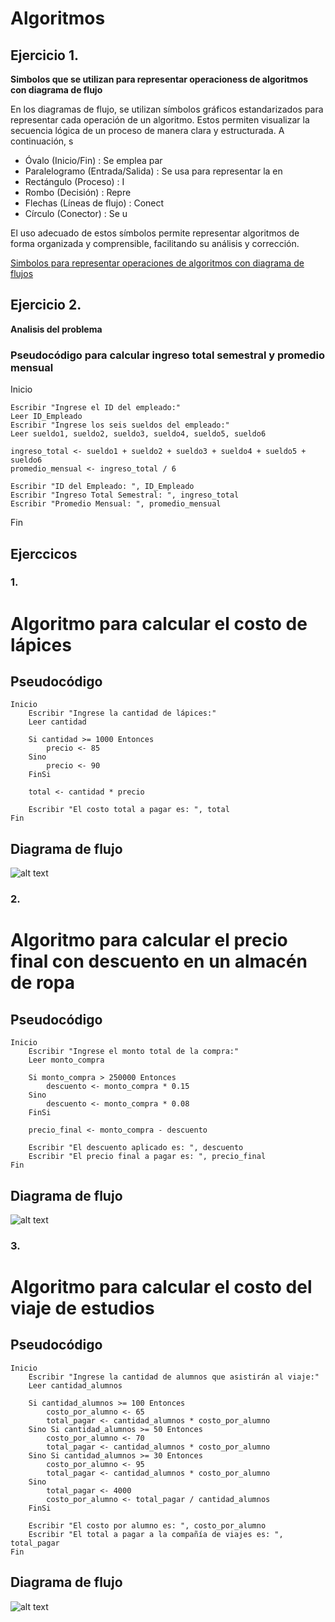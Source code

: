 # Algoritmos

## Ejercicio 1.
**Simbolos que se utilizan para representar operacioness de algoritmos con diagrama de flujo**

En los diagramas de flujo, se utilizan símbolos gráficos estandarizados para representar cada operación de un algoritmo. Estos permiten visualizar la secuencia lógica de un proceso de manera clara y estructurada. A continuación, s

- Óvalo (Inicio/Fin) : Se emplea par
- Paralelogramo (Entrada/Salida) : Se usa para representar la en
- Rectángulo (Proceso) : I
- Rombo (Decisión) : Repre
- Flechas (Líneas de flujo) : Conect
- Círculo (Conector) : Se u

El uso adecuado de estos símbolos permite representar algoritmos  de forma organizada y comprensible, facilitando su análisis y corrección.

[Simbolos para representar operaciones de algoritmos con diagrama de flujos](https://www.smartdraw.com/flowchart/simbolos-de-diagramas-de-flujo.htm?srsltid=AfmBOoqEA_Eipu1dG0-jsND9IbKjTmPbiJMqCZgcTHpm_a5ThPcDF5Ae)

## Ejercicio 2.
**Analisis del problema**

### Pseudocódigo para calcular ingreso total semestral y promedio mensual

Inicio

    Escribir "Ingrese el ID del empleado:"
    Leer ID_Empleado
    Escribir "Ingrese los seis sueldos del empleado:"
    Leer sueldo1, sueldo2, sueldo3, sueldo4, sueldo5, sueldo6

    ingreso_total <- sueldo1 + sueldo2 + sueldo3 + sueldo4 + sueldo5 + sueldo6
    promedio_mensual <- ingreso_total / 6

    Escribir "ID del Empleado: ", ID_Empleado
    Escribir "Ingreso Total Semestral: ", ingreso_total
    Escribir "Promedio Mensual: ", promedio_mensual
Fin

## Ejerccicos 

### 1.

# Algoritmo para calcular el costo de lápices

## Pseudocódigo
```plaintext
Inicio
    Escribir "Ingrese la cantidad de lápices:"
    Leer cantidad
    
    Si cantidad >= 1000 Entonces
        precio <- 85
    Sino
        precio <- 90
    FinSi
    
    total <- cantidad * precio
    
    Escribir "El costo total a pagar es: ", total
Fin
```
## Diagrama de flujo
![alt text](lapiz_diagrama.png)

### 2.

# Algoritmo para calcular el precio final con descuento en un almacén de ropa


## Pseudocódigo
```plaintext
Inicio
    Escribir "Ingrese el monto total de la compra:"
    Leer monto_compra
    
    Si monto_compra > 250000 Entonces
        descuento <- monto_compra * 0.15
    Sino
        descuento <- monto_compra * 0.08
    FinSi
    
    precio_final <- monto_compra - descuento
    
    Escribir "El descuento aplicado es: ", descuento
    Escribir "El precio final a pagar es: ", precio_final
Fin
```

## Diagrama de flujo
![alt text](<Diagrama_de _flujo.png>)

### 3.

# Algoritmo para calcular el costo del viaje de estudios

## Pseudocódigo
```plaintext
Inicio
    Escribir "Ingrese la cantidad de alumnos que asistirán al viaje:"
    Leer cantidad_alumnos
    
    Si cantidad_alumnos >= 100 Entonces
        costo_por_alumno <- 65
        total_pagar <- cantidad_alumnos * costo_por_alumno
    Sino Si cantidad_alumnos >= 50 Entonces
        costo_por_alumno <- 70
        total_pagar <- cantidad_alumnos * costo_por_alumno
    Sino Si cantidad_alumnos >= 30 Entonces
        costo_por_alumno <- 95
        total_pagar <- cantidad_alumnos * costo_por_alumno
    Sino
        total_pagar <- 4000
        costo_por_alumno <- total_pagar / cantidad_alumnos
    FinSi
    
    Escribir "El costo por alumno es: ", costo_por_alumno
    Escribir "El total a pagar a la compañía de viajes es: ", total_pagar
Fin
```

## Diagrama de flujo
![alt text](diagrama_de_flujo.png)


